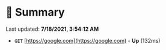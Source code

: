 # 📖 Summary
Last updated: **7/18/2021, 3:54:12 AM**

- `GET` [https://google.com](https://google.com) - **Up** (132ms)
